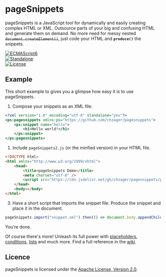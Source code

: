 # pageSnippets

pageSnippets is a JavaScript tool for dynamically and easily creating complex HTML or XML. Outsource parts of your big and confusing HTML and generate them on demand. No more need for messy nested ~~`document.createElement()`~~, just code your HTML and **`produce()`** the snippets.

[![ECMAScript6](https://img.shields.io/badge/ECMAScript-2021-0066ff)](#)\
[![Standalone](https://img.shields.io/badge/Standalone-yes-33cc33)](#)\
[![License](https://img.shields.io/badge/License-Apache%202.0-blue.svg)](http://www.apache.org/licenses/LICENSE-2.0)

## Example

This short example to gives you a glimpse how easy it is to use pageSnippets.

1. Compose your snippets as an XML file:

```xml
<?xml version="1.0" encoding="utf-8" standalone="yes"?>
<ps:pagesnippets xmlns:ps="https://github.com/chzager/pagesnippets">
	<ps:snippet name="hello">
		<h1>Hello world!</h1>
	</ps:snippet>
</ps:pagesnippets>
```

1. Include `pageSnippets2.js` (or the minfied version) in your HTML file.

```html
<!DOCTYPE html>
<html xmlns="http://www.w3.org/1999/xhtml">
	<head>
		<title>pageSnippets Demo</title>
		<meta charset="utf-8" />
		<script src="https://cdn.jsdelivr.net/gh/chzager/pagesnippets/pagesnippets2.min.js"></script>
	</head>
	<body></body>
</html>
```

3. Have a short script that imports the snippet file. Produce the snippet and place it in the document.

```javascript
pageSnippets.import("snippet.xml").then(() => document.body.appendChild(pageSnippets.produce("hello")));
```

You're done.

Of course there's more! Unleash its full power with [placeholders](https://github.com/chzager/pagesnippets/wiki/Placeholders), [conditions](https://github.com/chzager/pagesnippets/wiki/Conditions), [lists](https://github.com/chzager/pagesnippets/wiki/Lists) and much more. Find a full
reference in the [wiki](https://github.com/chzager/pagesnippets/wiki).

## Licence

pageSnippets is licensed under the [Apache License, Version 2.0](http://www.apache.org/licenses/LICENSE-2.0).

